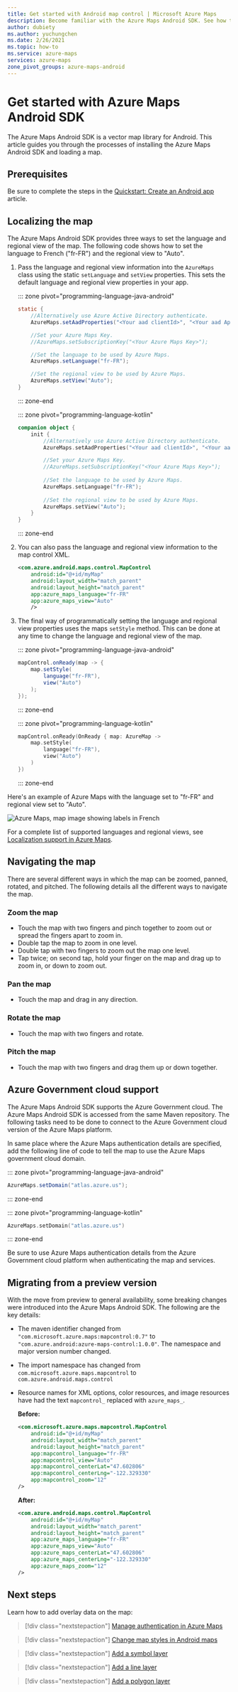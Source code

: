 ```yaml
---
title: Get started with Android map control | Microsoft Azure Maps
description: Become familiar with the Azure Maps Android SDK. See how to create a project in Android Studio, install the SDK, and create an interactive map.
author: dubiety
ms.author: yuchungchen 
ms.date: 2/26/2021
ms.topic: how-to
ms.service: azure-maps
services: azure-maps
zone_pivot_groups: azure-maps-android
---
```


# Get started with Azure Maps Android SDK

The Azure Maps Android SDK is a vector map library for Android. This article guides you through the processes of installing the Azure Maps Android SDK and loading a map.

## Prerequisites

Be sure to complete the steps in the [Quickstart: Create an Android app](quick-android-map.md) article.

## Localizing the map

The Azure Maps Android SDK provides three ways to set the language and regional view of the map. The following code shows how to set the language to French ("fr-FR") and the regional view to "Auto".

1. Pass the language and regional view information into the `AzureMaps` class using the static `setLanguage` and `setView` properties. This sets the default language and regional view properties in your app.

    ::: zone pivot="programming-language-java-android"

    ```java
    static {
        //Alternatively use Azure Active Directory authenticate.
        AzureMaps.setAadProperties("<Your aad clientId>", "<Your aad AppId>", "<Your aad Tenant>");
    
        //Set your Azure Maps Key.
        //AzureMaps.setSubscriptionKey("<Your Azure Maps Key>");   
    
        //Set the language to be used by Azure Maps.
        AzureMaps.setLanguage("fr-FR");
    
        //Set the regional view to be used by Azure Maps.
        AzureMaps.setView("Auto");
    }
    ```

    ::: zone-end

    ::: zone pivot="programming-language-kotlin"

    ```kotlin
    companion object {
        init {
            //Alternatively use Azure Active Directory authenticate.
            AzureMaps.setAadProperties("<Your aad clientId>", "<Your aad AppId>", "<Your aad Tenant>");
    
            //Set your Azure Maps Key.
            //AzureMaps.setSubscriptionKey("<Your Azure Maps Key>");
        
            //Set the language to be used by Azure Maps.
            AzureMaps.setLanguage("fr-FR");
        
            //Set the regional view to be used by Azure Maps.
            AzureMaps.setView("Auto");
        }
    }
    ```

    ::: zone-end

1. You can also pass the language and regional view information to the map control XML.

    ```xml
    <com.azure.android.maps.control.MapControl
        android:id="@+id/myMap"
        android:layout_width="match_parent"
        android:layout_height="match_parent"
        app:azure_maps_language="fr-FR"
        app:azure_maps_view="Auto"
        />
    ```

1. The final way of programmatically setting the language and regional view properties uses the maps `setStyle` method. This can be done at any time to change the language and regional view of the map.

    ::: zone pivot="programming-language-java-android"

    ```java
    mapControl.onReady(map -> {
        map.setStyle(
            language("fr-FR"),
            view("Auto")
        );
    });
    ```

    ::: zone-end

    ::: zone pivot="programming-language-kotlin"

    ```kotlin
    mapControl.onReady(OnReady { map: AzureMap ->
        map.setStyle(
            language("fr-FR"),
            view("Auto")
        )
    })
    ```

    ::: zone-end

Here's an example of Azure Maps with the language set to "fr-FR" and regional view set to "Auto".

![Azure Maps, map image showing labels in French](media/how-to-use-android-map-control-library/android-localization.png)

For a complete list of supported languages and regional views, see [Localization support in Azure Maps](supported-languages.md).

## Navigating the map

There are several different ways in which the map can be zoomed, panned, rotated, and pitched. The following details all the different ways to navigate the map.

### Zoom the map

* Touch the map with two fingers and pinch together to zoom out or spread the fingers apart to zoom in.
* Double tap the map to zoom in one level.
* Double tap with two fingers to zoom out the map one level.
* Tap twice; on second tap, hold your finger on the map and drag up to zoom in, or down to zoom out.

### Pan the map

* Touch the map and drag in any direction.

### Rotate the map

* Touch the map with two fingers and rotate.

### Pitch the map

* Touch the map with two fingers and drag them up or down together.

## Azure Government cloud support

The Azure Maps Android SDK supports the Azure Government cloud. The Azure Maps Android SDK is accessed from the same Maven repository. The following tasks need to be done to connect to the Azure Government cloud version of the Azure Maps platform.

In same place where the Azure Maps authentication details are specified, add the following line of code to tell the map to use the Azure Maps government cloud domain.

::: zone pivot="programming-language-java-android"

```java
AzureMaps.setDomain("atlas.azure.us");
```

::: zone-end

::: zone pivot="programming-language-kotlin"

```kotlin
AzureMaps.setDomain("atlas.azure.us")
```

::: zone-end

Be sure to use Azure Maps authentication details from the Azure Government cloud platform when authenticating the map and services.

## Migrating from a preview version

With the move from preview to general availability, some breaking changes were introduced into the Azure Maps Android SDK. The following are the key details:

* The maven identifier changed from `"com.microsoft.azure.maps:mapcontrol:0.7"` to `"com.azure.android:azure-maps-control:1.0.0"`. The namespace and major version number changed.
* The import namespace has changed from `com.microsoft.azure.maps.mapcontrol` to `com.azure.android.maps.control`
* Resource names for XML options, color resources, and image resources have had the text `mapcontrol_` replaced with `azure_maps_`.

    **Before:**

    ```xml
    <com.microsoft.azure.maps.mapcontrol.MapControl
        android:id="@+id/myMap"
        android:layout_width="match_parent"
        android:layout_height="match_parent"
        app:mapcontrol_language="fr-FR"
        app:mapcontrol_view="Auto"
        app:mapcontrol_centerLat="47.602806"
        app:mapcontrol_centerLng="-122.329330"
        app:mapcontrol_zoom="12"
    />
    ```

    **After:**

    ```xml
    <com.azure.android.maps.control.MapControl
        android:id="@+id/myMap"
        android:layout_width="match_parent"
        android:layout_height="match_parent"
        app:azure_maps_language="fr-FR"
        app:azure_maps_view="Auto"
        app:azure_maps_centerLat="47.602806"
        app:azure_maps_centerLng="-122.329330"
        app:azure_maps_zoom="12"
    />
    ```

## Next steps

Learn how to add overlay data on the map:

> [!div class="nextstepaction"]
> [Manage authentication in Azure Maps](how-to-manage-authentication.md)

> [!div class="nextstepaction"]
> [Change map styles in Android maps](set-android-map-styles.md)

> [!div class="nextstepaction"]
> [Add a symbol layer](how-to-add-symbol-to-android-map.md)

> [!div class="nextstepaction"]
> [Add a line layer](android-map-add-line-layer.md)

> [!div class="nextstepaction"]
> [Add a polygon layer](how-to-add-shapes-to-android-map.md)
